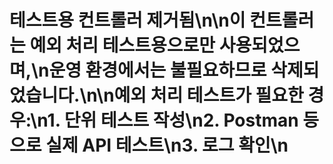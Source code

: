 # 테스트용 컨트롤러 제거됨\n\n이 컨트롤러는 예외 처리 테스트용으로만 사용되었으며,\n운영 환경에서는 불필요하므로 삭제되었습니다.\n\n예외 처리 테스트가 필요한 경우:\n1. 단위 테스트 작성\n2. Postman 등으로 실제 API 테스트\n3. 로그 확인\n